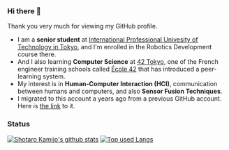### Hi there 👋

<!--
**telur-4/telur-4** is a ✨ _special_ ✨ repository because its `README.md` (this file) appears on your GitHub profile.

Here are some ideas to get you started:

- 🔭 I’m currently working on ...
- 🌱 I’m currently learning ...
- 👯 I’m looking to collaborate on ...
- 🤔 I’m looking for help with ...
- 💬 Ask me about ...
- 📫 How to reach me: ...
- 😄 Pronouns: ...
- ⚡ Fun fact: ...
-->

Thank you very much for viewing my GitHub profile.
- I am a **senior student** at [International Professional Univesity of Technology in Tokyo](https://www.iput.ac.jp/tokyo/english/ ""), and I'm enrolled in the Robotics Development course there.
- And I also learning **Computer Science** at [42 Tokyo](https://42tokyo.jp/ ""), one of the French engineer training schools called [École 42](https://42.fr/en/homepage/ "") that has introduced a peer-learning system.
- My interest is in **Human-Computer Interaction (HCI)**, communication between humans and computers, and also **Sensor Fusion Techniques**.
- I migrated to this account a years ago from a previous GitHub account. Here is [the link](https://github.com/telur4 "") to it.

### Status

[![Shotaro Kamijo's github stats](https://github-readme-stats.vercel.app/api?username=eng-telur4&show_icons=true&count_private=true&theme=github_light)](https://github.com/eng-telur4/)
[![Top used Langs](https://github-readme-stats.vercel.app/api/top-langs/?username=eng-telur4&show_icons=true&count_private=true&theme=github_light)](https://github.com/eng-telur4/)
